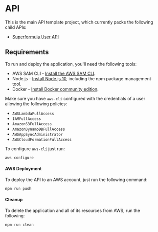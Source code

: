 # API

This is the main API template project, which currently packs the following child APIs:

* [Superformula User API](./superformula-user-api/README.md)

## Requirements

To run and deploy the application, you'll need the following tools:

* AWS SAM CLI - [Install the AWS SAM CLI](https://docs.aws.amazon.com/serverless-application-model/latest/developerguide/serverless-sam-cli-install.html).
* Node.js - [Install Node.js 10](https://nodejs.org/en/), including the npm package management tool.
* Docker - [Install Docker community edition](https://hub.docker.com/search/?type=edition&offering=community).

Make sure you have `aws-cli` configured with the credentials of a user allowing the following policies:
* `AWSLambdaFullAccess`
* `IAMFullAccess`
* `AmazonS3FullAccess`
* `AmazonDynamoDBFullAccess`
* `AWSAppSyncAdministrator`
* `AWSCloudFormationFullAccess`

To configure `aws-cli` just run:

```bash
aws configure
```

#### AWS Deployment
To deploy the API to an AWS account, just run the following command:

```bash
npm run push
```

#### Cleanup

To delete the application and all of its resources from AWS, run the following:

```bash
npm run clean
```
